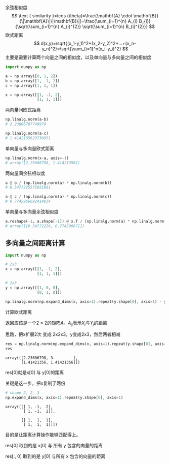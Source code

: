 余弦相似度
$$
\text { similarity }=\cos (\theta)=\frac{\mathbf{A} \cdot \mathbf{B}}{\|\mathbf{A}\|\|\mathbf{B}\|}=\frac{\sum_{i=1}^{n} A_{i} B_{i}}{\sqrt{\sum_{i=1}^{n} A_{i}^{2}} \sqrt{\sum_{i=1}^{n} B_{i}^{2}}}
$$
欧式距离
$$
d(x,y)=\sqrt{(x_1-y_1)^2+(x_2-y_2)^2+...+(x_n-y_n)^2}=\sqrt{\sum_{i=1}^n(x_i-y_i)^2}
$$
主要是需要计算两个向量之间的相似度，以及单向量与多向量之间的相似度

```python
import numpy as np

a = np.array([0, 1, 2])
b = np.array([1, -1, 2])
c = np.array([1, 1, 1])

x = np.array([[1, -1, 2],
              [1, 1, 1]])
```

两向量间欧式距离

```python
np.linalg.norm(a-b)
# 2.23606797749979
```

```python
np.linalg.norm(a-c)
# 1.4142135623730951
```

单向量与多向量欧式距离

```python
np.linalg.norm(x-a, axis=-1)
# array([2.23606798, 1.41421356])
```



两向量间余弦相似度

```python
a @ b / (np.linalg.norm(a) * np.linalg.norm(b))
# 0.5477225575051661
```

```python
a @ c / (np.linalg.norm(a) * np.linalg.norm(c))
# 0.7745966692414834
```



单向量与多向量余弦相似度

```python
a.reshape(-1, a.shape[-1]) @ x.T / (np.linalg.norm(a) * np.linalg.norm(x, axis=-1))
# array([[0.54772256, 0.77459667]])
```

## 多向量之间距离计算

```python
import numpy as np

# 2x3
x = np.array([[1, -1, 2],
              [1, 1, 1]])

# 2x3
y = np.array([[1, 0, 0],
              [0, 1, 0]])

np.linalg.norm(np.expand_dims(x, axis=1).repeat(y.shape[0], axis=1) - y, axis=-1)
```

计算欧式距离

返回应该是一个2 × 2的矩阵$A$。$A_{ij}$表示$X_i$与$Y_j$的距离

思路，把x扩展2次 变成 2x2x3，y变成2x3，然后两者相减

```python
res = np.linalg.norm(np.expand_dims(x, axis=1).repeat(y.shape[0], axis=1) - y, axis=-1)
res
```

```
array([[2.23606798, 3.        ],
       [1.41421356, 1.41421356]])
```

res[0]就是x[0] 与 y[0]的距离

关键是这一步，把x复制了两份

```python
# shape 2, 2, 3
np.expand_dims(x, axis=1).repeat(y.shape[0], axis=1)
```

```
array([[[ 1, -1,  2],
        [ 1, -1,  2]],

       [[ 1,  1,  1],
        [ 1,  1,  1]]])
```

目的是让距离计算操作能够匹配得上。

res[0] 取到的是 x[0] 与 所有 y 包含的向量的距离

res[:, 0] 取到的是 y[0] 与所有 x 包含的向量的距离